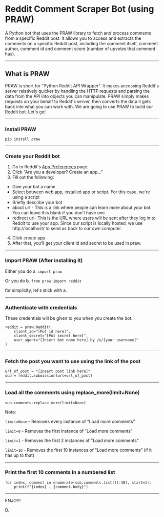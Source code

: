 # Reddit Comment Scraper Bot (using PRAW)

A Python bot that uses the PRAW library to fetch and process comments from a specific Reddit post. It allows you to access and extracts the comments on a specific Reddit post, including the comment itself, comment author, comment id and comment score (number of upvotes that comment has).

---
## What is PRAW

PRAW is short for "Python Reddit API Wrapper". It makes accessing Reddit's server relatively quicker by handling the HTTP requests
and parsing the data from the API into objects you can manipulate.
PRAW simply makes requests on your behalf to Reddit's server, then converts the data it gets back into what you can work with.
We are going to use PRAW to build our Reddit bot. Let's go!

------------------------------------------------------------------------------------------
### Install PRAW

`pip install praw`

------------------------------------------------------------------------------------------
### Create your Reddit bot

1. Go to Reddit's [App Preferences](https://www.reddit.com/prefs/apps) page.
2. Click "Are you a developer? Create an app..."
3. Fill out the following:
- Give your bot a name
- Select between web app, installed app or script. For this case, we're using a script
- Briefly describe your bot
- about url - This is a link where people can learn more about your bot. You can leave this blank if you don't have one.
- redirect url- This is the URL where users will be sent after they log in to Reddit to use your app. Since our script is locally hosted, we use http://localhost/ to send us back to our own computer.
4. Click create app
5. After that, you'll get your client id and secret to be used in praw.

------------------------------------------------------------------------------------------
### Import PRAW (After installing it)

Either you do a.
`import praw`

Or you do b.
`from praw import reddit`

for simplicity, let's stick with a.

------------------------------------------------------------------------------------------
### Authenticate with credentials

These credentials will be given to you when you create the bot.
```
reddit = praw.Reddit(
    client_id="[Put id here]",
    client_secret="[Put secret here]",
    user_agent="[Insert bot name here] by /u/[your username]"
)
```
------------------------------------------------------------------------------------------
### Fetch the post you want to use using the link of the post
```
url_of_post = "[Insert post link here]"
sub = reddit.submission(url=url_of_post)
```
------------------------------------------------------------------------------------------
### Load all the comments using replace_more(limit=None)

`sub.comments.replace_more(limit=None)`

Note:

`limit=None` - Removes every instance of "Load more comments"

`limit=0` - Removes the first instance of "Load more comments"

`limit=1` - Removes the first 2 instances of "Load more comments"

`limit=10` - Removes the first 10 instances of "Load more comments" (if it has up to that)

------------------------------------------------------------------------------------------
### Print the first 10 comments in a numbered list
```
for index, comment in enumerate(sub.comments.list()[:10], start=1):
    print(f"{index} - {comment.body}")
```
------------------------------------------------------------------------------------------

ENJOY!

D.
